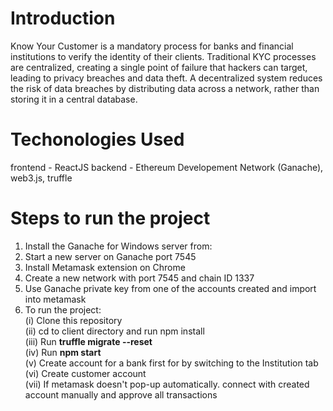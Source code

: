 # Introduction
Know Your Customer is a mandatory process for banks and financial institutions to verify the identity of their clients. Traditional KYC processes are centralized, creating a single point of failure that hackers can target, leading to privacy breaches and data theft. A decentralized system reduces the risk of data breaches by distributing data across a network, rather than storing it in a central database.




# Techonologies Used
frontend - ReactJS
backend - Ethereum Developement Network (Ganache), web3.js, truffle

# Steps to run the project
  1) Install the Ganache for Windows server from: 
  2) Start a new server on Ganache port 7545
  3) Install Metamask extension on Chrome
  4) Create a new network with port 7545 and chain ID 1337
  5) Use Ganache private key from one of the accounts created and import into metamask
  6) To run the project: <br />
    (i) Clone this repository <br />
    (ii) cd to client directory and run npm install <br />
    (iii) Run **truffle migrate --reset** <br />
    (iv) Run **npm start** <br />
    (v) Create account for a bank first for by switching to the Institution tab <br />
    (vi) Create customer account <br />
    (vii) If metamask doesn't pop-up automatically. connect with created account manually and approve all transactions
